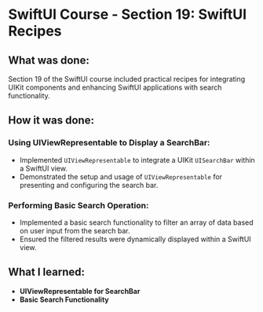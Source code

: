 # SwiftUI Course - Section 19: SwiftUI Recipes

## What was done:
Section 19 of the SwiftUI course included practical recipes for integrating UIKit components and enhancing SwiftUI applications with search functionality.

## How it was done:
### Using UIViewRepresentable to Display a SearchBar:
- Implemented `UIViewRepresentable` to integrate a UIKit `UISearchBar` within a SwiftUI view.
- Demonstrated the setup and usage of `UIViewRepresentable` for presenting and configuring the search bar.

### Performing Basic Search Operation:
- Implemented a basic search functionality to filter an array of data based on user input from the search bar.
- Ensured the filtered results were dynamically displayed within a SwiftUI view.

## What I learned:
- **UIViewRepresentable for SearchBar**
- **Basic Search Functionality**
